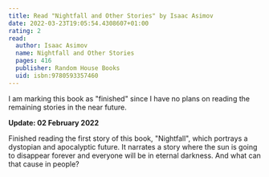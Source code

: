 ```yaml
---
title: Read "Nightfall and Other Stories" by Isaac Asimov
date: 2022-03-23T19:05:54.4308607+01:00
rating: 2
read:
  author: Isaac Asimov
  name: Nightfall and Other Stories
  pages: 416
  publisher: Random House Books
  uid: isbn:9780593357460
---
```


I am marking this book as "finished" since I have no plans on reading the remaining stories in the near future.

**Update: 02 February 2022**

Finished reading the first story of this book, "Nightfall", which portrays a dystopian and apocalyptic future. It narrates a story where the sun is going to disappear forever and everyone will be in eternal darkness. And what can that cause in people?
